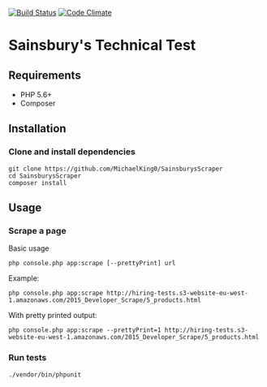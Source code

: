 [![Build Status](https://travis-ci.org/MichaelKing0/SainsburysScraper.svg?branch=master)](https://travis-ci.org/MichaelKing0/SainsburysScraper)
[![Code Climate](https://codeclimate.com/github/MichaelKing0/SainsburysScraper/badges/gpa.svg)](https://codeclimate.com/github/MichaelKing0/SainsburysScraper)

# Sainsbury's Technical Test
## Requirements
- PHP 5.6+
- Composer

## Installation
### Clone and install dependencies
```
git clone https://github.com/MichaelKing0/SainsburysScraper
cd SainsburysScraper
composer install
```
## Usage
### Scrape a page
Basic usage
```
php console.php app:scrape [--prettyPrint] url
```
Example:
```
php console.php app:scrape http://hiring-tests.s3-website-eu-west-1.amazonaws.com/2015_Developer_Scrape/5_products.html
```
With pretty printed output:
```
php console.php app:scrape --prettyPrint=1 http://hiring-tests.s3-website-eu-west-1.amazonaws.com/2015_Developer_Scrape/5_products.html
```
### Run tests
```
./vendor/bin/phpunit
```
